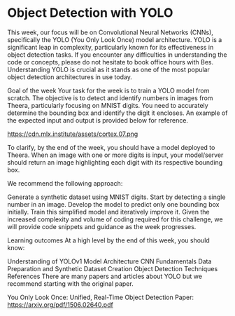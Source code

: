 # Object Detection with YOLO

This week, our focus will be on Convolutional Neural Networks (CNNs), specifically the YOLO (You Only Look Once) model architecture. YOLO is a significant leap in complexity, particularly known for its effectiveness in object detection tasks. If you encounter any difficulties in understanding the code or concepts, please do not hesitate to book office hours with Bes. Understanding YOLO is crucial as it stands as one of the most popular object detection architectures in use today.

Goal of the week
Your task for the week is to train a YOLO model from scratch. The objective is to detect and identify numbers in images from Theera, particularly focusing on MNIST digits. You need to accurately determine the bounding box and identify the digit it encloses. An example of the expected input and output is provided below for reference.

https://cdn.mlx.institute/assets/cortex.07.png

To clarify, by the end of the week, you should have a model deployed to Theera. When an image with one or more digits is input, your model/server should return an image highlighting each digit with its respective bounding box.

We recommend the following approach:

Generate a synthetic dataset using MNIST digits.
Start by detecting a single number in an image.
Develop the model to predict only one bounding box initially.
Train this simplified model and iteratively improve it.
Given the increased complexity and volume of coding required for this challenge, we will provide code snippets and guidance as the week progresses.

Learning outcomes
At a high level by the end of this week, you should know:

Understanding of YOLOv1 Model Architecture
CNN Fundamentals
Data Preparation and Synthetic Dataset Creation
Object Detection Techniques
References
There are many papers and articles about YOLO but we recommend starting with the original paper.

You Only Look Once: Unified, Real-Time Object Detection
Paper: https://arxiv.org/pdf/1506.02640.pdf
